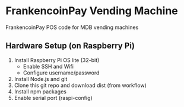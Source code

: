 # FrankencoinPay Vending Machine

FrankencoinPay POS code for MDB vending machines

## Hardware Setup (on Raspberry Pi)

1. Install Raspberry Pi OS lite (32-bit)
   - Enable SSH and Wifi
   - Configure username/password
1. Install Node.js and git
1. Clone this git repo and download dist (from workflow)
1. Install npm packages
1. Enable serial port (raspi-config)
